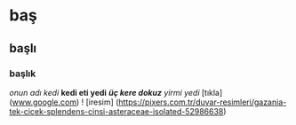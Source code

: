 # baş
## başlı
### başlık
*onun adı kedi*
**kedi eti yedi**
***üç kere dokuz***
*yirmi yedi*
[tıkla] (www.google.com)
! [iresim] (https://pixers.com.tr/duvar-resimleri/gazania-tek-cicek-splendens-cinsi-asteraceae-isolated-52986638)
